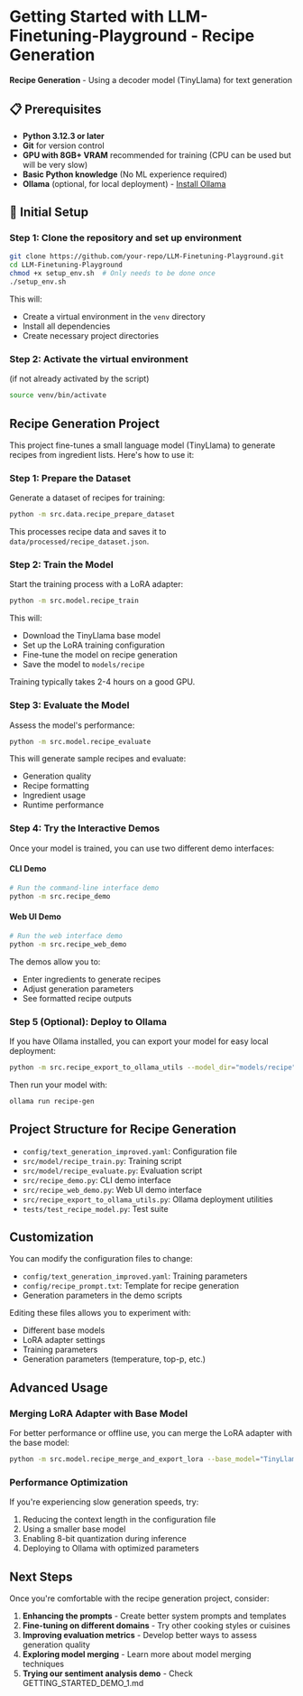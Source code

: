 # Getting Started with LLM-Finetuning-Playground - Recipe Generation

**Recipe Generation** - Using a decoder model (TinyLlama) for text generation

## 📋 Prerequisites

- **Python 3.12.3 or later**
- **Git** for version control
- **GPU with 8GB+ VRAM** recommended for training (CPU can be used but will be very slow)
- **Basic Python knowledge** (No ML experience required)
- **Ollama** (optional, for local deployment) - [Install Ollama](https://ollama.ai/download)

## 🔧 Initial Setup

### Step 1: Clone the repository and set up environment

```bash
git clone https://github.com/your-repo/LLM-Finetuning-Playground.git
cd LLM-Finetuning-Playground
chmod +x setup_env.sh  # Only needs to be done once
./setup_env.sh
```

This will:

- Create a virtual environment in the `venv` directory
- Install all dependencies
- Create necessary project directories

### Step 2: Activate the virtual environment
(if not already activated by the script)

```bash
source venv/bin/activate
```

## Recipe Generation Project

This project fine-tunes a small language model (TinyLlama) to generate recipes from ingredient lists. Here's how to use it:

### Step 1: Prepare the Dataset

Generate a dataset of recipes for training:

```bash
python -m src.data.recipe_prepare_dataset
```

This processes recipe data and saves it to `data/processed/recipe_dataset.json`.

### Step 2: Train the Model

Start the training process with a LoRA adapter:

```bash
python -m src.model.recipe_train
```

This will:

- Download the TinyLlama base model
- Set up the LoRA training configuration
- Fine-tune the model on recipe generation
- Save the model to `models/recipe`

Training typically takes 2-4 hours on a good GPU.

### Step 3: Evaluate the Model

Assess the model's performance:

```bash
python -m src.model.recipe_evaluate
```

This will generate sample recipes and evaluate:

- Generation quality
- Recipe formatting
- Ingredient usage
- Runtime performance

### Step 4: Try the Interactive Demos

Once your model is trained, you can use two different demo interfaces:

#### CLI Demo
```bash
# Run the command-line interface demo
python -m src.recipe_demo
```

#### Web UI Demo
```bash
# Run the web interface demo
python -m src.recipe_web_demo
```

The demos allow you to:

- Enter ingredients to generate recipes
- Adjust generation parameters
- See formatted recipe outputs

### Step 5 (Optional): Deploy to Ollama

If you have Ollama installed, you can export your model for easy local deployment:

```bash
python -m src.recipe_export_to_ollama_utils --model_dir="models/recipe" --model_name="recipe-gen" --type="template"
```

Then run your model with:

```bash
ollama run recipe-gen
```

## Project Structure for Recipe Generation

- `config/text_generation_improved.yaml`: Configuration file
- `src/model/recipe_train.py`: Training script
- `src/model/recipe_evaluate.py`: Evaluation script
- `src/recipe_demo.py`: CLI demo interface
- `src/recipe_web_demo.py`: Web UI demo interface
- `src/recipe_export_to_ollama_utils.py`: Ollama deployment utilities
- `tests/test_recipe_model.py`: Test suite

## Customization

You can modify the configuration files to change:

- `config/text_generation_improved.yaml`: Training parameters
- `config/recipe_prompt.txt`: Template for recipe generation
- Generation parameters in the demo scripts

Editing these files allows you to experiment with:

- Different base models
- LoRA adapter settings
- Training parameters
- Generation parameters (temperature, top-p, etc.)

## Advanced Usage

### Merging LoRA Adapter with Base Model

For better performance or offline use, you can merge the LoRA adapter with the base model:

```bash
python -m src.model.recipe_merge_and_export_lora --base_model="TinyLlama/TinyLlama-1.1B-Chat-v1.0" --lora_model="models/recipe" --output_dir="models/recipe_merged"
```

### Performance Optimization

If you're experiencing slow generation speeds, try:

1. Reducing the context length in the configuration file
2. Using a smaller base model
3. Enabling 8-bit quantization during inference
4. Deploying to Ollama with optimized parameters

## Next Steps

Once you're comfortable with the recipe generation project, consider:

1. **Enhancing the prompts** - Create better system prompts and templates
2. **Fine-tuning on different domains** - Try other cooking styles or cuisines
3. **Improving evaluation metrics** - Develop better ways to assess generation quality
4. **Exploring model merging** - Learn more about model merging techniques
5. **Trying our sentiment analysis demo** - Check GETTING_STARTED_DEMO_1.md

